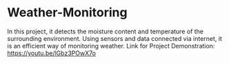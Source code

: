 # Weather-Monitoring
In this project, it detects the moisture content and temperature of the surrounding environment. Using sensors and data connected via internet, it is an efficient way of monitoring weather.
Link for Project Demonstration: https://youtu.be/lGbz3POwX7o
